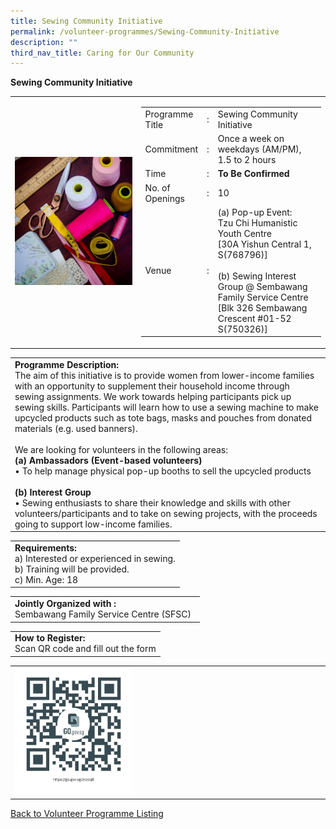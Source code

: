 ```yaml
---
title: Sewing Community Initiative
permalink: /volunteer-programmes/Sewing-Community-Initiative
description: ""
third_nav_title: Caring for Our Community
---
```

**Sewing Community Initiative**

<table border="0" width="100%">
	<tr>
		<td width="40%">
			<img src="/images/Sewers'%20Community.png" style="width=200px;height=auto;"/>
		</td>
		<td width="60%">
			<table border="0" width="100%">
				<tr>
					<td width="20%">
						Programme Title
					</td>
					<td width="5%">
						:
					</td>
					<td  width="75%">
						Sewing Community Initiative
					</td>
				</tr>
				<tr>
					<td width="20%">
						Commitment
					</td>
					<td width="5%">
						:
					</td>
					<td  width="75%">
						   Once a week on weekdays (AM/PM), 1.5 to 2 hours
					</td>
				</tr>
				<tr>
					<td width="20%">
						Time
					</td>
					<td width="5%">
						:
					</td>
					<td  width="75%">
						<b>To Be Confirmed</b>
					</td>
				</tr>
				<tr>
					<td width="20%">
						No. of Openings
					</td>
					<td width="5%">
						:
					</td>
					<td  width="75%">
						10
					</td>
				</tr>
				<tr>
					<td width="20%">
						Venue
					</td>
					<td width="5%">
						:
					</td>
					<td  width="75%">
						(a)	Pop-up Event:<br>
Tzu Chi Humanistic Youth Centre<br>
   [30A Yishun Central 1, S(768796)]<br><br>(b)	Sewing Interest Group @ Sembawang Family Service Centre<br>[Blk 326 Sembawang Crescent #01-52 S(750326)]
					</td>
				</tr>
			</table>
		</td>
	</tr>
</table>

<table border="0" width="100%">
	<tr>
		<td>
			<b>Programme Description:</b><br>
			   The aim of this initiative is to provide women from lower-income families with an opportunity to supplement their household income through sewing assignments. We work towards helping participants pick up sewing skills. Participants will learn how to use a sewing machine to make upcycled products such as tote bags, masks and pouches from donated materials (e.g. used banners).<br>
<br>We are looking for volunteers in the following areas:<br> 
<b>(a)	Ambassadors (Event-based volunteers)</b><br>
•	To help manage physical pop-up booths to sell the upcycled products<br> 
<br><b>(b)	Interest Group</b><br>
•	Sewing enthusiasts to share their knowledge and skills with other volunteers/participants and to take on sewing projects, with the proceeds going to support low-income families.<br>
		</td>
	</tr>
</table>

<table border="0" width="100%">
	<tr>
		<td>
			<b>Requirements:</b><br>
			a) Interested or experienced in sewing.<br>
b) Training will be provided.<br>
			c) Min. Age: 18
		</td>
	</tr>
</table>

<table border="0" width="100%">
	<tr>
		<td>
			<b>Jointly Organized with :</b><br>Sembawang Family Service Centre (SFSC)
			&nbsp;
		</td>
	</tr>
</table>

<table border="0" width="100%">
	<tr>
		<td>
			<b>How to Register:</b><br>
			Scan QR code and fill out the form<br>
		</td>
	</tr>
</table>

<table border="0" width="100%">
	<tr>
		<td width="40%">
			<img src="/images/Sewers'%20Community%20Initiative-QR.png" style="width=200px;height=auto;"/>
		</td>
		<td>
			&nbsp;
		</td>
	</tr>
	</table>
	
<a href="/volunteer-programmes/Programmes">
	Back to Volunteer Programme Listing
	</a>